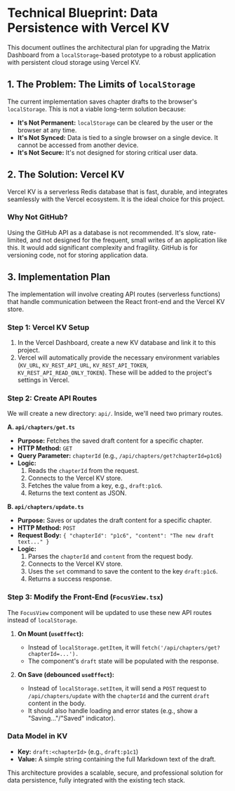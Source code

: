 # Technical Blueprint: Data Persistence with Vercel KV

This document outlines the architectural plan for upgrading the Matrix Dashboard from a `localStorage`-based prototype to a robust application with persistent cloud storage using Vercel KV.

## 1. The Problem: The Limits of `localStorage`

The current implementation saves chapter drafts to the browser's `localStorage`. This is not a viable long-term solution because:
-   **It's Not Permanent:** `localStorage` can be cleared by the user or the browser at any time.
-   **It's Not Synced:** Data is tied to a single browser on a single device. It cannot be accessed from another device.
-   **It's Not Secure:** It's not designed for storing critical user data.

## 2. The Solution: Vercel KV

Vercel KV is a serverless Redis database that is fast, durable, and integrates seamlessly with the Vercel ecosystem. It is the ideal choice for this project.

### Why Not GitHub?
Using the GitHub API as a database is not recommended. It's slow, rate-limited, and not designed for the frequent, small writes of an application like this. It would add significant complexity and fragility. GitHub is for versioning code, not for storing application data.

## 3. Implementation Plan

The implementation will involve creating API routes (serverless functions) that handle communication between the React front-end and the Vercel KV store.

### Step 1: Vercel KV Setup

1.  In the Vercel Dashboard, create a new KV database and link it to this project.
2.  Vercel will automatically provide the necessary environment variables (`KV_URL`, `KV_REST_API_URL`, `KV_REST_API_TOKEN`, `KV_REST_API_READ_ONLY_TOKEN`). These will be added to the project's settings in Vercel.

### Step 2: Create API Routes

We will create a new directory: `api/`. Inside, we'll need two primary routes.

**A. `api/chapters/get.ts`**
-   **Purpose:** Fetches the saved draft content for a specific chapter.
-   **HTTP Method:** `GET`
-   **Query Parameter:** `chapterId` (e.g., `/api/chapters/get?chapterId=p1c6`)
-   **Logic:**
    1.  Reads the `chapterId` from the request.
    2.  Connects to the Vercel KV store.
    3.  Fetches the value from a key, e.g., `draft:p1c6`.
    4.  Returns the text content as JSON.

**B. `api/chapters/update.ts`**
-   **Purpose:** Saves or updates the draft content for a specific chapter.
-   **HTTP Method:** `POST`
-   **Request Body:** `{ "chapterId": "p1c6", "content": "The new draft text..." }`
-   **Logic:**
    1.  Parses the `chapterId` and `content` from the request body.
    2.  Connects to the Vercel KV store.
    3.  Uses the `set` command to save the content to the key `draft:p1c6`.
    4.  Returns a success response.

### Step 3: Modify the Front-End (`FocusView.tsx`)

The `FocusView` component will be updated to use these new API routes instead of `localStorage`.

1.  **On Mount (`useEffect`):**
    -   Instead of `localStorage.getItem`, it will `fetch('/api/chapters/get?chapterId=...').`
    -   The component's `draft` state will be populated with the response.

2.  **On Save (debounced `useEffect`):**
    -   Instead of `localStorage.setItem`, it will send a `POST` request to `/api/chapters/update` with the `chapterId` and the current `draft` content in the body.
    -   It should also handle loading and error states (e.g., show a "Saving..."/"Saved" indicator).

### Data Model in KV
-   **Key:** `draft:<chapterId>` (e.g., `draft:p1c1`)
-   **Value:** A simple string containing the full Markdown text of the draft.

This architecture provides a scalable, secure, and professional solution for data persistence, fully integrated with the existing tech stack.
